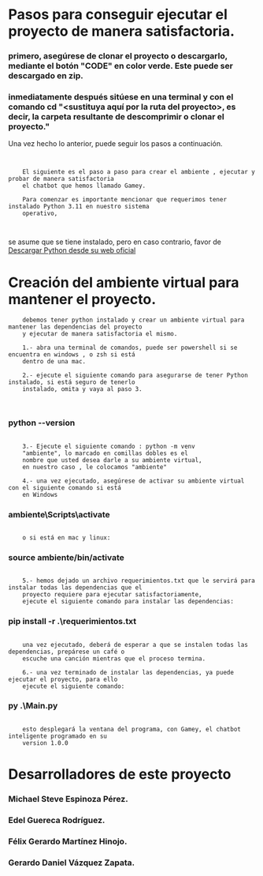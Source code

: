 # Pasos para conseguir ejecutar el proyecto de manera satisfactoria.

### primero, asegúrese de clonar el proyecto o descargarlo, mediante el botón "CODE" en color verde. Este puede ser descargado en zip.

### inmediatamente después sitúese en una terminal y con el comando cd "<sustituya aquí por la ruta del proyecto>, es decir, la carpeta resultante de descomprimir o clonar el proyecto."

Una vez hecho lo anterior, puede seguir los pasos a continuación.

```


    El siguiente es el paso a paso para crear el ambiente , ejecutar y probar de manera satisfactoria
    el chatbot que hemos llamado Gamey.

    Para comenzar es importante mencionar que requerimos tener instalado Python 3.11 en nuestro sistema
    operativo,



```

se asume que se tiene instalado, pero en caso contrario, favor de [Descargar Python desde su web oficial](https://www.python.org/downloads/)

# Creación del ambiente virtual para mantener el proyecto.

```
    debemos tener python instalado y crear un ambiente virtual para mantener las dependencias del proyecto
    y ejecutar de manera satisfactoria el mismo.

    1.- abra una terminal de comandos, puede ser powershell si se encuentra en windows , o zsh si está
    dentro de una mac.

    2.- ejecute el siguiente comando para asegurarse de tener Python instalado, si está seguro de tenerlo
    instalado, omita y vaya al paso 3.



```

### python --version

```

    3.- Ejecute el siguiente comando : python -m venv
    "ambiente", lo marcado en comillas dobles es el
    nombre que usted desea darle a su ambiente virtual,
    en nuestro caso , le colocamos "ambiente"

    4.- una vez ejecutado, asegúrese de activar su ambiente virtual con el siguiente comando si está
    en Windows

```

### ambiente\Scripts\activate

```

    o si está en mac y linux:

```

### source ambiente/bin/activate

```

    5.- hemos dejado un archivo requerimientos.txt que le servirá para instalar todas las dependencias que el
    proyecto requiere para ejecutar satisfactoriamente,
    ejecute el siguiente comando para instalar las dependencias:

```

### pip install -r .\requerimientos.txt

```

    una vez ejecutado, deberá de esperar a que se instalen todas las dependencias, prepárese un café o
    escuche una canción mientras que el proceso termina.

    6.- una vez terminado de instalar las dependencias, ya puede ejecutar el proyecto, para ello
    ejecute el siguiente comando:

```

### py .\Main.py

```

    esto desplegará la ventana del programa, con Gamey, el chatbot inteligente programado en su
    version 1.0.0

```

# Desarrolladores de este proyecto

### Michael Steve Espinoza Pérez.

### Edel Guereca Rodríguez.

### Félix Gerardo Martínez Hinojo.

### Gerardo Daniel Vázquez Zapata.

